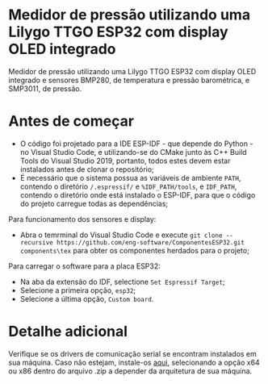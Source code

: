 # Medidor de pressão utilizando uma Lilygo TTGO ESP32 com display OLED integrado

Medidor de pressão utilizando uma Lilygo TTGO ESP32 com display OLED integrado e sensores BMP280, de temperatura e pressão barométrica, e SMP3011, de pressão.

# Antes de começar

- O código foi projetado para a IDE ESP-IDF - que depende do Python - no Visual Studio Code, e utilizando-se do CMake junto às C++ Build Tools do Visual Studio 2019, portanto, todos estes devem estar instalados antes de clonar o repositório;
- É necessário que o sistema possua as variáveis de ambiente `PATH`, contendo o diretório `/.espressif/` e `%IDF_PATH/tools`, e `IDF_PATH`, contendo o diretório onde está instalado o ESP-IDF, para que o código do projeto carregue todas as dependências;

Para funcionamento dos sensores e display:
- Abra o temrminal do Visual Studio Code e execute `git clone --recursive https://github.com/eng-software/ComponentesESP32.git components\tex` para obter os componentes herdados para o projeto;

Para carregar o software para a placa ESP32:

- Na aba da extensão do IDF, selectione `Set Espressif Target`;
- Selecione a primeira opção, `esp32`;
- Selecione a última opção, `Custom board`.

# Detalhe adicional

  Verifique se os drivers de comunicação serial se encontram instalados em sua máquina.
  Caso não estejam, instale-os [aqui](https://www.silabs.com/documents/public/software/CP210x_Windows_Drivers.zip), selecionando a opção x64 ou x86 dentro do arquivo .zip a depender da arquitetura de sua máquina.

